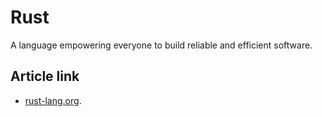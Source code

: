 # Rust

A language empowering everyone
to build reliable and efficient software.

## Article link

-  [rust-lang.org](https://www.rust-lang.org/).

